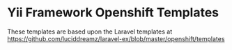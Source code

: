 # Yii Framework Openshift Templates #

These templates are based upon the Laravel templates at https://github.com/luciddreamz/laravel-ex/blob/master/openshift/templates
